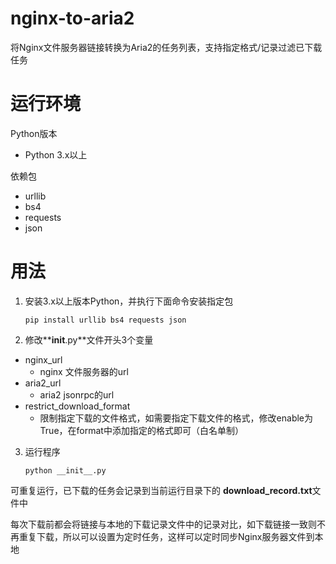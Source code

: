 # nginx-to-aria2
将Nginx文件服务器链接转换为Aria2的任务列表，支持指定格式/记录过滤已下载任务

# 运行环境
Python版本
- Python 3.x以上

依赖包
- urllib
- bs4
- requests
- json


# 用法
1. 安装3.x以上版本Python，并执行下面命令安装指定包

    ```shell
    pip install urllib bs4 requests json
    ```

2. 修改**__init__.py**文件开头3个变量
- nginx_url
    - nginx 文件服务器的url
- aria2_url
    - aria2 jsonrpc的url
- restrict_download_format
    - 限制指定下载的文件格式，如需要指定下载文件的格式，修改enable为True，在format中添加指定的格式即可（白名单制）

3. 运行程序

    ```shell
    python __init__.py
    ```

可重复运行，已下载的任务会记录到当前运行目录下的 **download_record.txt**文件中

每次下载前都会将链接与本地的下载记录文件中的记录对比，如下载链接一致则不再重复下载，所以可以设置为定时任务，这样可以定时同步Nginx服务器文件到本地



